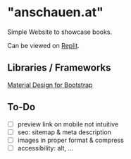 # "anschauen.at"

Simple Website to showcase books.

Can be viewed on [Replit](https://replit.com/@OnlyPain/anschauenat).

## Libraries / Frameworks

[Material Design for Bootstrap](https://mdbootstrap.com)

## To-Do

- [ ] preview link on mobile not intuitive
- [ ] seo: sitemap & meta description
- [ ] images in proper format & compress
- [ ] accessibility: alt, ...
